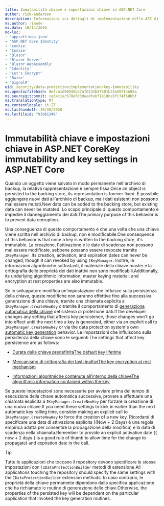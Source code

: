 ```yaml
---
title: Immutabilità chiave e impostazioni chiave in ASP.NET Core
author: rick-anderson
description: Informazioni sui dettagli di implementazione delle API di ASP.NET Core chiave di immutabilità della chiave di protezione dati.
ms.author: riande
ms.date: 10/14/2016
no-loc:
- 'appsettings.json'
- 'ASP.NET Core Identity'
- 'cookie'
- 'Cookie'
- 'Blazor'
- 'Blazor Server'
- 'Blazor WebAssembly'
- 'Identity'
- "Let's Encrypt"
- 'Razor'
- 'SignalR'
uid: security/data-protection/implementation/key-immutability
ms.openlocfilehash: 8efca1d96945cb7af0132b27801b23a45714e08a
ms.sourcegitcommit: ca34c1ac578e7d3daa0febf1810ba5fc74f60bbf
ms.translationtype: MT
ms.contentlocale: it-IT
ms.lasthandoff: 10/30/2020
ms.locfileid: "93061249"
---
```

# <a name="key-immutability-and-key-settings-in-aspnet-core"></a><span data-ttu-id="0886e-103">Immutabilità chiave e impostazioni chiave in ASP.NET Core</span><span class="sxs-lookup"><span data-stu-id="0886e-103">Key immutability and key settings in ASP.NET Core</span></span>

<span data-ttu-id="0886e-104">Quando un oggetto viene salvato in modo permanente nell'archivio di backup, la relativa rappresentazione è sempre fissa.</span><span class="sxs-lookup"><span data-stu-id="0886e-104">Once an object is persisted to the backing store, its representation is forever fixed.</span></span> <span data-ttu-id="0886e-105">È possibile aggiungere nuovi dati all'archivio di backup, ma i dati esistenti non possono mai essere mutati.</span><span class="sxs-lookup"><span data-stu-id="0886e-105">New data can be added to the backing store, but existing data can never be mutated.</span></span> <span data-ttu-id="0886e-106">Lo scopo principale di questo comportamento è impedire il danneggiamento dei dati.</span><span class="sxs-lookup"><span data-stu-id="0886e-106">The primary purpose of this behavior is to prevent data corruption.</span></span>

<span data-ttu-id="0886e-107">Una conseguenza di questo comportamento è che una volta che una chiave viene scritta nell'archivio di backup, non è modificabile.</span><span class="sxs-lookup"><span data-stu-id="0886e-107">One consequence of this behavior is that once a key is written to the backing store, it's immutable.</span></span> <span data-ttu-id="0886e-108">La creazione, l'attivazione e le date di scadenza non possono mai essere modificate, sebbene possano essere revocate tramite `IKeyManager` .</span><span class="sxs-lookup"><span data-stu-id="0886e-108">Its creation, activation, and expiration dates can never be changed, though it can revoked by using `IKeyManager`.</span></span> <span data-ttu-id="0886e-109">Inoltre, le informazioni algoritmiche sottostanti, il materiale della chiave master e la crittografia delle proprietà dei dati inattivi non sono modificabili.</span><span class="sxs-lookup"><span data-stu-id="0886e-109">Additionally, its underlying algorithmic information, master keying material, and encryption at rest properties are also immutable.</span></span>

<span data-ttu-id="0886e-110">Se lo sviluppatore modifica un'impostazione che influisce sulla persistenza della chiave, queste modifiche non saranno effettive fino alla successiva generazione di una chiave, tramite una chiamata esplicita a `IKeyManager.CreateNewKey` o tramite il comportamento di [generazione automatica della chiave](xref:security/data-protection/implementation/key-management#data-protection-implementation-key-management) del sistema di protezione dati.</span><span class="sxs-lookup"><span data-stu-id="0886e-110">If the developer changes any setting that affects key persistence, those changes won't go into effect until the next time a key is generated, either via an explicit call to `IKeyManager.CreateNewKey` or via the data protection system's own [automatic key generation](xref:security/data-protection/implementation/key-management#data-protection-implementation-key-management) behavior.</span></span> <span data-ttu-id="0886e-111">Le impostazioni che influiscono sulla persistenza della chiave sono le seguenti:</span><span class="sxs-lookup"><span data-stu-id="0886e-111">The settings that affect key persistence are as follows:</span></span>

* [<span data-ttu-id="0886e-112">Durata della chiave predefinita</span><span class="sxs-lookup"><span data-stu-id="0886e-112">The default key lifetime</span></span>](xref:security/data-protection/implementation/key-management#data-protection-implementation-key-management)

* [<span data-ttu-id="0886e-113">Meccanismo di crittografia dei tasti inattivi</span><span class="sxs-lookup"><span data-stu-id="0886e-113">The key encryption at rest mechanism</span></span>](xref:security/data-protection/implementation/key-encryption-at-rest)

* [<span data-ttu-id="0886e-114">Informazioni algoritmiche contenute all'interno della chiave</span><span class="sxs-lookup"><span data-stu-id="0886e-114">The algorithmic information contained within the key</span></span>](xref:security/data-protection/configuration/overview#changing-algorithms-with-usecryptographicalgorithms)

<span data-ttu-id="0886e-115">Se queste impostazioni sono necessarie per avviare prima del tempo di esecuzione della chiave automatica successiva, provare a effettuare una chiamata esplicita a `IKeyManager.CreateNewKey` per forzare la creazione di una nuova chiave.</span><span class="sxs-lookup"><span data-stu-id="0886e-115">If you need these settings to kick in earlier than the next automatic key rolling time, consider making an explicit call to `IKeyManager.CreateNewKey` to force the creation of a new key.</span></span> <span data-ttu-id="0886e-116">Ricordarsi di specificare una data di attivazione esplicita ({Now + 2 Days} è una regola empirica adatta per consentire la propagazione della modifica) e la data di scadenza nella chiamata.</span><span class="sxs-lookup"><span data-stu-id="0886e-116">Remember to provide an explicit activation date ({ now + 2 days } is a good rule of thumb to allow time for the change to propagate) and expiration date in the call.</span></span>

>[!TIP]
> <span data-ttu-id="0886e-117">Tutte le applicazioni che toccano il repository devono specificare le stesse impostazioni con i `IDataProtectionBuilder` metodi di estensione.</span><span class="sxs-lookup"><span data-stu-id="0886e-117">All applications touching the repository should specify the same settings with the `IDataProtectionBuilder` extension methods.</span></span> <span data-ttu-id="0886e-118">In caso contrario, le proprietà della chiave permanente dipendono dalla specifica applicazione che ha richiamato le routine di generazione delle chiavi.</span><span class="sxs-lookup"><span data-stu-id="0886e-118">Otherwise, the properties of the persisted key will be dependent on the particular application that invoked the key generation routines.</span></span>
